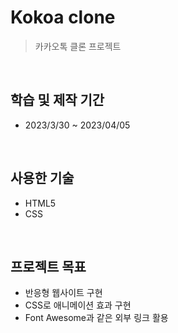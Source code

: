 # Kokoa clone

> 카카오톡 클론 프로젝트

</br>

## 학습 및 제작 기간

- 2023/3/30 ~ 2023/04/05

</br>

## 사용한 기술

- HTML5
- CSS

</br>

## 프로젝트 목표

- 반응형 웹사이트 구현
- CSS로 애니메이션 효과 구현
- Font Awesome과 같은 외부 링크 활용
